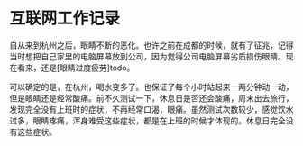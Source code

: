 # 互联网工作记录

自从来到杭州之后，眼睛不断的恶化。也许之前在成都的时候，就有了征兆，记得当时想把自己家里的电脑屏幕放到公司，因为觉得公司电脑屏幕劣质损伤眼睛。现在看来，还是[眼睛过度疲劳]todo。

可以确定的是，在杭州，喝水变多了。也保证了每个小时站起来一两分钟动一动，但是眼睛还是经常酸痛。前不久测试一下，休息日是否还会酸痛，周末出去旅行，发现完全没有上班时的症状，不再经常口渴，眼痛。虽然测试次数较少，感觉饮水过多，眼睛疼痛，浑身难受这些症状，都是在上班的时候才体现的。休息日完全没有这些症状。
